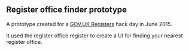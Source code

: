 ## Register office finder prototype

A prototype created for a [GOV.UK Registers](https://www.gov.uk/government/publications/registers/registers) hack day in June 2015.

It used the register office register to create a UI for finding your nearest register office.
